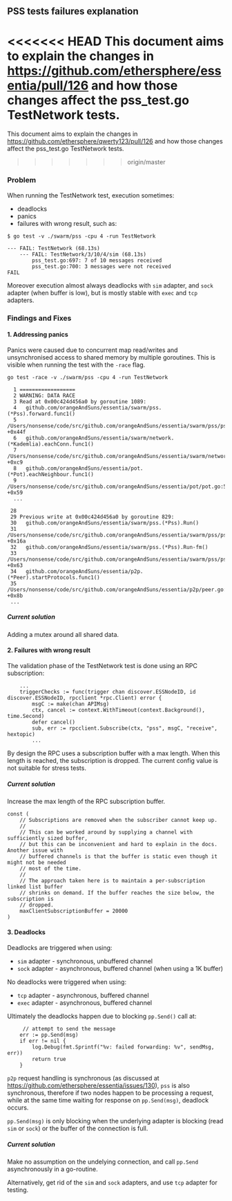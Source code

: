 ## PSS tests failures explanation

<<<<<<< HEAD
This document aims to explain the changes in https://github.com/ethersphere/essentia/pull/126 and how those changes affect the pss_test.go TestNetwork tests.
=======
This document aims to explain the changes in https://github.com/ethersphere/qwerty123/pull/126 and how those changes affect the pss_test.go TestNetwork tests.
>>>>>>> origin/master

### Problem

When running the TestNetwork test, execution sometimes:

* deadlocks
* panics
* failures with wrong result, such as:

```
$ go test -v ./swarm/pss -cpu 4 -run TestNetwork
```

```
--- FAIL: TestNetwork (68.13s)
    --- FAIL: TestNetwork/3/10/4/sim (68.13s)
        pss_test.go:697: 7 of 10 messages received
        pss_test.go:700: 3 messages were not received
FAIL
```

Moreover execution almost always deadlocks with `sim` adapter, and `sock` adapter (when buffer is low), but is mostly stable with `exec` and `tcp` adapters.

### Findings and Fixes

#### 1. Addressing panics

Panics were caused due to concurrent map read/writes and unsynchronised access to shared memory by multiple goroutines. This is visible when running the test with the `-race` flag.

```
go test -race -v ./swarm/pss -cpu 4 -run TestNetwork

  1 ==================
  2 WARNING: DATA RACE
  3 Read at 0x00c424d456a0 by goroutine 1089:
  4   github.com/orangeAndSuns/essentia/swarm/pss.(*Pss).forward.func1()
  5       /Users/nonsense/code/src/github.com/orangeAndSuns/essentia/swarm/pss/pss.go:654 +0x44f
  6   github.com/orangeAndSuns/essentia/swarm/network.(*Kademlia).eachConn.func1()
  7       /Users/nonsense/code/src/github.com/orangeAndSuns/essentia/swarm/network/kademlia.go:350 +0xc9
  8   github.com/orangeAndSuns/essentia/pot.(*Pot).eachNeighbour.func1()
  9       /Users/nonsense/code/src/github.com/orangeAndSuns/essentia/pot/pot.go:599 +0x59
  ...

 28
 29 Previous write at 0x00c424d456a0 by goroutine 829:
 30   github.com/orangeAndSuns/essentia/swarm/pss.(*Pss).Run()
 31       /Users/nonsense/code/src/github.com/orangeAndSuns/essentia/swarm/pss/pss.go:192 +0x16a
 32   github.com/orangeAndSuns/essentia/swarm/pss.(*Pss).Run-fm()
 33       /Users/nonsense/code/src/github.com/orangeAndSuns/essentia/swarm/pss/pss.go:185 +0x63
 34   github.com/orangeAndSuns/essentia/p2p.(*Peer).startProtocols.func1()
 35       /Users/nonsense/code/src/github.com/orangeAndSuns/essentia/p2p/peer.go:347 +0x8b
 ...
```

##### Current solution

Adding a mutex around all shared data.

#### 2. Failures with wrong result

The validation phase of the TestNetwork test is done using an RPC subscription:

```
    ...
	triggerChecks := func(trigger chan discover.ESSNodeID, id discover.ESSNodeID, rpcclient *rpc.Client) error {
		msgC := make(chan APIMsg)
		ctx, cancel := context.WithTimeout(context.Background(), time.Second)
		defer cancel()
		sub, err := rpcclient.Subscribe(ctx, "pss", msgC, "receive", hextopic)
		...
```

By design the RPC uses a subscription buffer with a max length. When this length is reached, the subscription is dropped. The current config value is not suitable for stress tests.

##### Current solution

Increase the max length of the RPC subscription buffer.

```
const (
	// Subscriptions are removed when the subscriber cannot keep up.
	//
	// This can be worked around by supplying a channel with sufficiently sized buffer,
	// but this can be inconvenient and hard to explain in the docs. Another issue with
	// buffered channels is that the buffer is static even though it might not be needed
	// most of the time.
	//
	// The approach taken here is to maintain a per-subscription linked list buffer
	// shrinks on demand. If the buffer reaches the size below, the subscription is
	// dropped.
	maxClientSubscriptionBuffer = 20000
)
```

#### 3. Deadlocks

Deadlocks are triggered when using:
* `sim` adapter - synchronous, unbuffered channel
* `sock` adapter - asynchronous, buffered channel (when using a 1K buffer)

No deadlocks were triggered when using:
* `tcp` adapter - asynchronous, buffered channel
* `exec` adapter - asynchronous, buffered channel

Ultimately the deadlocks happen due to blocking `pp.Send()` call at:

 		 // attempt to send the message
  		err := pp.Send(msg)
  		if err != nil {
  			log.Debug(fmt.Sprintf("%v: failed forwarding: %v", sendMsg, err))
  			return true
  		}

 `p2p` request handling is synchronous (as discussed at https://github.com/ethersphere/essentia/issues/130), `pss` is also synchronous, therefore if two nodes happen to be processing a request, while at the same time waiting for response on `pp.Send(msg)`, deadlock occurs.
 
 `pp.Send(msg)` is only blocking when the underlying adapter is blocking (read `sim` or `sock`) or the buffer of the connection is full.
 
##### Current solution

Make no assumption on the undelying connection, and call `pp.Send` asynchronously in a go-routine.

Alternatively, get rid of the `sim` and `sock` adapters, and use `tcp` adapter for testing.
